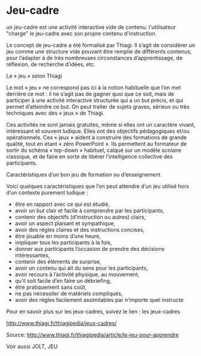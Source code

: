 # Jeu-cadre

un jeu-cadre est une activité interactive vide de contenu: l'utilisateur "charge" le jeu-cadre avec son propre contenu d'instruction.

Le concept de jeu-cadre a été formalisé par Thiagi. Il s’agit de considérer un jeu comme une structure vide pouvant être remplie de différents contenus, pour l’adapter à de très nombreuses circonstances d’apprentissage, de réflexion, de recherche d’idées, etc.

Le « jeu » selon Thiagi

Le mot « jeu » ne correspond pas ici à la notion habituelle que l’on met derrière ce mot : il ne s’agit pas de gagner quoi que ce soit, mais de participer à une activité interactive structurée qui a un but précis, et qui permet d’atteindre ce but. On peut traiter de sujets graves, sérieux ou très techniques avec des « jeux » de Thiagi.

Ces activités ne sont jamais gratuites, même si elles ont un caractère vivant, intéressant et souvent ludique. Elles ont des objectifs pédagogiques et/ou opérationnels.
Ces « jeux » aident à construire des formations de grande qualité, tout en étant « zéro PowerPoint ». Ils permettent au formateur de sortir du schéma « top-down » habituel, calqué sur un modèle scolaire classique, et de faire en sorte de libérer l’intelligence collective des participants.

Caractéristiques d’un bon jeu de formation ou d’enseignement

Voici quelques caractéristiques que l’on peut attendre d’un jeu utilisé hors d’un contexte purement ludique :

- être en rapport avec ce qui est étudié,
- avoir un but clair et facile à comprendre par les participants,
- contenir des objectifs (d’instruction ou autres) clairs,
- avoir un aspect plaisant et sympathique,
- avoir des règles claires et des instructions concises,
- être jouable en moins d’une heure,
- impliquer tous les participants à la fois,
- donner aux participants l’occasion de prendre des décisions intéressantes,
- contenir des éléments de surprise,
- avoir un contenu qui ait du sens pour les participants,
- avoir recours à l’activité physique, au mouvement,
- qu’il soit facile d’en faire un débriefing,
- être pratiquement sans coût,
- ne pas nécessiter de matériels compliqués,
- avoir des règles facilement assimilables par n’importe quel instructe

Pour en savoir plus sur les jeux-cadres, suivez le lien : les jeux-cadres

http://www.thiagi.fr/thiagipedia/jeux-cadres/

Source:
http://www.thiagi.fr/thiagipedia/article/le-jeu-pour-apprendre


Voir aussi JOLT, JEU
